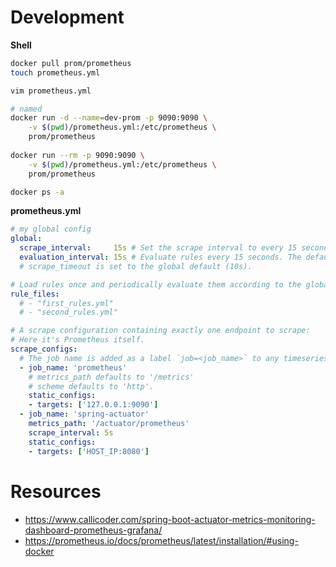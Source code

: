 # Development

**Shell**
```bash
docker pull prom/prometheus
touch prometheus.yml

vim prometheus.yml

# named
docker run -d --name=dev-prom -p 9090:9090 \
    -v $(pwd)/prometheus.yml:/etc/prometheus \
    prom/prometheus
    
docker run --rm -p 9090:9090 \
    -v $(pwd)/prometheus.yml:/etc/prometheus \
    prom/prometheus

docker ps -a
```

**prometheus.yml**
```yml
# my global config
global:
  scrape_interval:     15s # Set the scrape interval to every 15 seconds. Default is every 1 minute.
  evaluation_interval: 15s # Evaluate rules every 15 seconds. The default is every 1 minute.
  # scrape_timeout is set to the global default (10s).

# Load rules once and periodically evaluate them according to the global 'evaluation_interval'.
rule_files:
  # - "first_rules.yml"
  # - "second_rules.yml"

# A scrape configuration containing exactly one endpoint to scrape:
# Here it's Prometheus itself.
scrape_configs:
  # The job name is added as a label `job=<job_name>` to any timeseries scraped from this config.
  - job_name: 'prometheus'
    # metrics_path defaults to '/metrics'
    # scheme defaults to 'http'.
    static_configs:
    - targets: ['127.0.0.1:9090']
  - job_name: 'spring-actuator'
    metrics_path: '/actuator/prometheus'
    scrape_interval: 5s
    static_configs:
    - targets: ['HOST_IP:8080']
```

# Resources

- https://www.callicoder.com/spring-boot-actuator-metrics-monitoring-dashboard-prometheus-grafana/
- https://prometheus.io/docs/prometheus/latest/installation/#using-docker
